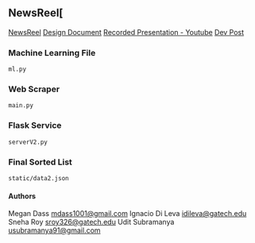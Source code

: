 ## NewsReel[
[NewsReel](newsreel.nuclide.tech)
[Design Document](https://www.google.com/url?q=https://drive.google.com/file/d/1pTJ9m88R7vYW9w-dqvYAWBwB5jZeFq-i/view?usp%3Dsharing&sa=D&ust=1603023266477000&usg=AFQjCNFHBBd7kCEV1PYbhXwgdnNhmAEZEQ)
[Recorded Presentation - Youtube](https://youtu.be/zwVNGKJj6lw)
[Dev Post]()

### Machine Learning File 
`ml.py`
### Web Scraper
`main.py`

### Flask Service
`serverV2.py`

### Final Sorted List
`static/data2.json`

#### Authors
Megan Dass <mdass1001@gmail.com>
Ignacio Di Leva <idileva@gatech.edu>
Sneha Roy <sroy326@gatech.edu>
Udit Subramanya <usubramanya91@gmail.com>

